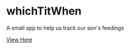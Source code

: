 # whichTitWhen
A small app to help us track our son's feedings

[View Here](http://fresheyeball.github.io/whichTitWhen)

